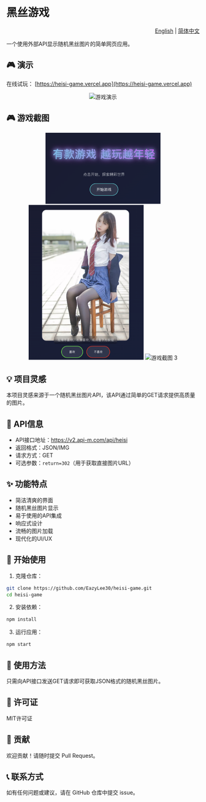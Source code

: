 # 黑丝游戏

<div align="right">
  <a href="./README.md">English</a> | <a href="./README.zh-CN.md">简体中文</a>
</div>

一个使用外部API显示随机黑丝图片的简单网页应用。

## 🎮 演示

在线试玩： [https://heisi-game.vercel.app](https://heisi-game.vercel.app)

<div align="center">
  <img src="./public/assets/demo.gif" alt="游戏演示" width="400"/>
</div>

## 🎮 游戏截图

<div align="center">
  <img src="./public/assets/game-screenshot-1.png" alt="游戏截图 1" width="300"/>
  <img src="./public/assets/game-screenshot-2.png" alt="游戏截图 2" width="300"/>
  <img src="./public/assets/game-screenshot-3.png" alt="游戏截图 3" width="300"/>
</div>

## 💡 项目灵感

本项目灵感来源于一个随机黑丝图片API，该API通过简单的GET请求提供高质量的图片。

## 🔌 API信息

- API接口地址：https://v2.api-m.com/api/heisi
- 返回格式：JSON/IMG
- 请求方式：GET
- 可选参数：`return=302`（用于获取直接图片URL）

## ✨ 功能特点

- 简洁清爽的界面
- 随机黑丝图片显示
- 易于使用的API集成
- 响应式设计
- 流畅的图片加载
- 现代化的UI/UX

## 🚀 开始使用

1. 克隆仓库：
```bash
git clone https://github.com/EazyLee30/heisi-game.git
cd heisi-game
```

2. 安装依赖：
```bash
npm install
```

3. 运行应用：
```bash
npm start
```

## 📝 使用方法

只需向API接口发送GET请求即可获取JSON格式的随机黑丝图片。

## 📄 许可证

MIT许可证

## 🤝 贡献

欢迎贡献！请随时提交 Pull Request。

## 📞 联系方式

如有任何问题或建议，请在 GitHub 仓库中提交 issue。 
